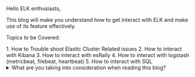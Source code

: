 Hello ELK enthusiasts,

This blog will make you understand how to get interact with ELK and make use of its feature effectively.


<p>Topics to be Covered:</p>
   1. How to Trouble shoot Elastic Cluster Related issues
   2. How to interact with Kibana
   3. How to interact with esRally
   4. How to interact with logstash (metricbeat, filebeat, heartbeat)
   5. How to interact with SQL

<details>
<summary>What are you taking into consideration when reading this blog?</summary><br><b>

This blog will be of this below partition
  * api query
  * automation/monitoring
</b></details>
